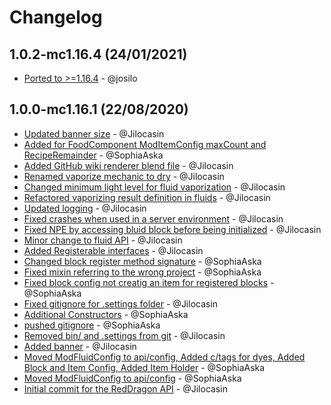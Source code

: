# Changelog

## 1.0.2-mc1.16.4 (24/01/2021)
- [Ported to >=1.16.4](https://github.com/josilo/RedDragon-API/commit/09a645c9a0895db0d6a0fcbf9c80b27184f7b3bb) - @josilo

## 1.0.0-mc1.16.1 (22/08/2020)
- [Updated banner size](https://github.com/TeamRedDragon/RedDragon-API/commit/d1b35609fd576be6f7b5384f2d778f5449f623e1) - @Jilocasin
- [Added for FoodComponent ModItemConfig maxCount and RecipeRemainder](https://github.com/TeamRedDragon/RedDragon-API/commit/e36fa995c2b67794a01b74b3125e82d734df184c) - @SophiaAska
- [Added GitHub wiki renderer blend file](https://github.com/TeamRedDragon/RedDragon-API/commit/bbdca47fd295d2e10aaedc787e5389949a9843e2) - @Jilocasin
- [Renamed vaporize mechanic to dry](https://github.com/TeamRedDragon/RedDragon-API/commit/33110ea48f6b0f3facbf9a2593c60b3c41c591a8) - @Jilocasin
- [Changed minimum light level for fluid vaporization](https://github.com/TeamRedDragon/RedDragon-API/commit/d34032fdbd9a78590be29e447c0629a2f44f7171) - @Jilocasin
- [Refactored vaporizing result definition in fluids](https://github.com/TeamRedDragon/RedDragon-API/commit/376a37f7ff9e12f4894a5032745666f37e5bd0e4) - @Jilocasin
- [Updated logging](https://github.com/TeamRedDragon/RedDragon-API/commit/fe60e330ce1a5da36adaa1084de410311826ad24) - @Jilocasin
- [Fixed crashes when used in a server environment](https://github.com/TeamRedDragon/RedDragon-API/commit/0b7cba1b478a6d7722f2ffcc7dd93741540a3de2) - @Jilocasin
- [Fixed NPE by accessing bluid block before being initialized](https://github.com/TeamRedDragon/RedDragon-API/commit/f24d95f76991bdadf3aedbf9c0bd87a72033901a) - @Jilocasin
- [Minor change to fluid API](https://github.com/TeamRedDragon/RedDragon-API/commit/f0b26ab2ec4f0d61031a13e7011b42765914db6d) - @Jilocasin
- [Added Registerable interfaces](https://github.com/TeamRedDragon/RedDragon-API/commit/7dec9a7de896503527c5e5667a2e30a4f9115dcc) - @Jilocasin
- [Changed block register method signature](https://github.com/TeamRedDragon/RedDragon-API/commit/b390b6c65069cdbd6d4aaebc8f38585f2c47c5cf) - @SophiaAska
- [Fixed mixin referring to the wrong project](https://github.com/TeamRedDragon/RedDragon-API/commit/99a434bb215f2b5d93a94366c55a61b779baa2be) - @SophiaAska
- [Fixed block config not creatig an item for registered blocks](https://github.com/TeamRedDragon/RedDragon-API/commit/876d4d41c54191c41d5b5196661803b18a0a1d50) - @SophiaAska
- [Fixed gitignore for .settings folder](https://github.com/TeamRedDragon/RedDragon-API/commit/8d9cd04b3412a9c40e915865a5a1f3dd0e617cca) - @Jilocasin
- [Additional Constructors](https://github.com/TeamRedDragon/RedDragon-API/commit/917073b1fba7f41842a378a720cbf212de3e4cfa) - @SophiaAska
- [pushed gitignore](https://github.com/TeamRedDragon/RedDragon-API/commit/8e8bd304a6b932f794ab0bfe796c449ff5b78995) - @SophiaAska
- [Removed bin/ and .settings from git](https://github.com/TeamRedDragon/RedDragon-API/commit/195dec3f9e69fc266f8f6996bb37fc12043eedc0) - @Jilocasin
- [Added banner](https://github.com/TeamRedDragon/RedDragon-API/commit/d762cfbc1a8052347bb65d828c26ab14394fb1ca) - @Jilocasin
- [Moved ModFluidConfig to api/config, Added c/tags for dyes, Added Block and Item Config, Added Item Holder](https://github.com/TeamRedDragon/RedDragon-API/commit/12c25931f3a6cddf63c9d139ccb630f8ac196b1b) - @SophiaAska
- [Moved ModFluidConfig to api/config](https://github.com/TeamRedDragon/RedDragon-API/commit/0e983aa67fac9baeb3ab8925eb22fb4f3cbfb03a) - @SophiaAska
- [Initial commit for the RedDragon API](https://github.com/TeamRedDragon/RedDragon-API/commit/22e550912e3c41336ce6de7d159c1e9d4e393485) - @Jilocasin
